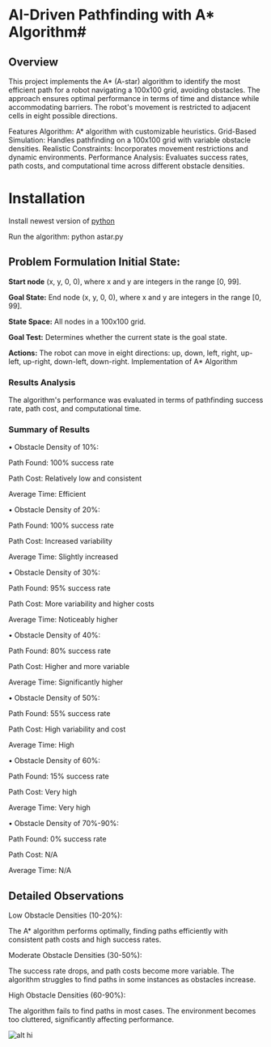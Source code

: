 # AI-Driven Pathfinding with A* Algorithm#

## Overview
This project implements the A* (A-star) algorithm to identify the most efficient path for a robot navigating a 100x100 grid, avoiding obstacles. The approach ensures optimal performance in terms of time and distance while accommodating barriers. The robot's movement is restricted to adjacent cells in eight possible directions.

Features
Algorithm: A* algorithm with customizable heuristics.
Grid-Based Simulation: Handles pathfinding on a 100x100 grid with variable obstacle densities.
Realistic Constraints: Incorporates movement restrictions and dynamic environments.
Performance Analysis: Evaluates success rates, path costs, and computational time across different obstacle densities.

# Installation
Install newest version of [python](https://www.python.org/) 

Run the algorithm:
python astar.py


## Problem Formulation Initial State:
**Start node**  (x, y, 0, 0), where x and y are integers in the range [0, 99].

**Goal State:** End node (x, y, 0, 0), where x and y are integers in the range [0, 99]. 

**State Space:** All nodes in a 100x100 grid.

**Goal Test:** Determines whether the current state is the goal state. 

**Actions:** The robot can move in eight directions: up, down, left, right, up-left, up-right, down-left, down-right. Implementation of A* Algorithm 


### Results Analysis
The algorithm's performance was evaluated in terms of pathfinding success rate, path cost, and computational time. 

### Summary of Results
•	Obstacle Density of 10%: 


Path Found: 100% success rate

Path Cost: Relatively low and consistent 

Average Time: Efficient 

•	Obstacle Density of 20%: 


Path Found: 100% success rate

Path Cost: Increased variability

Average Time: Slightly increased

•	Obstacle Density of 30%: 


Path Found: 95% success rate 

Path Cost: More variability and higher costs

Average Time: Noticeably higher

•	Obstacle Density of 40%: 


Path Found: 80% success rate 

Path Cost: Higher and more variable

Average Time: Significantly higher


•	Obstacle Density of 50%: 

Path Found: 55% success rate

Path Cost: High variability and cost 

Average Time: High 


•	Obstacle Density of 60%:

Path Found: 15% success rate 

Path Cost: Very high

Average Time: Very high 


•	Obstacle Density of 70%-90%: 

Path Found: 0% success rate 

Path Cost: N/A 

Average Time: N/A 

## Detailed Observations 

Low Obstacle Densities (10-20%):

The A* algorithm performs optimally, finding paths efficiently with consistent path costs and high success rates. 


Moderate Obstacle Densities (30-50%): 

The success rate drops, and path costs become more variable. The algorithm struggles to find paths in some instances as obstacles increase. 


High Obstacle Densities (60-90%):

The algorithm fails to find paths in most cases. The environment becomes too cluttered, significantly affecting performance.

![alt hi](![image](https://github.com/user-attachments/assets/f1722088-04a5-47e7-af59-39787051fe49)
)

